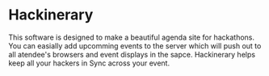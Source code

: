 # Hackinerary

This software is designed to make a beautiful agenda site for hackathons. You can easially add upcomming events to the server which will push out to all atendee's browsers and event displays in the sapce. Hackinerary helps keep all your hackers in Sync across your event.
